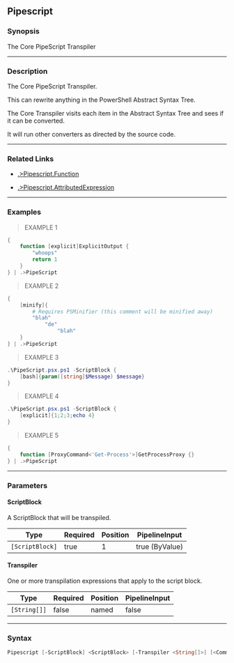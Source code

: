 Pipescript
----------




### Synopsis
The Core PipeScript Transpiler



---


### Description

The Core PipeScript Transpiler.

This can rewrite anything in the PowerShell Abstract Syntax Tree.

The Core Transpiler visits each item in the Abstract Syntax Tree and sees if it can be converted.

It will run other converters as directed by the source code.



---


### Related Links
* [.>Pipescript.Function](.>Pipescript.Function.md)



* [.>Pipescript.AttributedExpression](.>Pipescript.AttributedExpression.md)





---


### Examples
> EXAMPLE 1

```PowerShell
{
    function [explicit]ExplicitOutput {
        "whoops"
        return 1
    }
} | .>PipeScript
```
> EXAMPLE 2

```PowerShell
{        
    [minify]{
        # Requires PSMinifier (this comment will be minified away)
        "blah"
            "de"
                "blah"
    }
} | .>PipeScript
```
> EXAMPLE 3

```PowerShell
.\PipeScript.psx.ps1 -ScriptBlock {
    [bash]{param([string]$Message) $message}
}
```
> EXAMPLE 4

```PowerShell
.\PipeScript.psx.ps1 -ScriptBlock {
    [explicit]{1;2;3;echo 4} 
}
```
> EXAMPLE 5

```PowerShell
{
    function [ProxyCommand<'Get-Process'>]GetProcessProxy {}
} | .>PipeScript
```


---


### Parameters
#### **ScriptBlock**

A ScriptBlock that will be transpiled.






|Type           |Required|Position|PipelineInput |
|---------------|--------|--------|--------------|
|`[ScriptBlock]`|true    |1       |true (ByValue)|



#### **Transpiler**

One or more transpilation expressions that apply to the script block.






|Type        |Required|Position|PipelineInput|
|------------|--------|--------|-------------|
|`[String[]]`|false   |named   |false        |





---


### Syntax
```PowerShell
Pipescript [-ScriptBlock] <ScriptBlock> [-Transpiler <String[]>] [<CommonParameters>]
```
